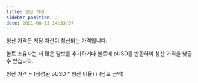 ```yaml
---
title: 청산 가격
sidebar_position: 3
date: 2021-08-13 14:33:07
---
```


청산 가격은 저당 자산이 청산되는 가격입니다.

볼트 소유자는 더 많은 담보를 추가하거나 볼트에 pUSD를 반환하여 청산 가격을 낮출 수 있습니다.

청산 가격 = (생성된 pUSD * 청산 비율) / (담보 금액)